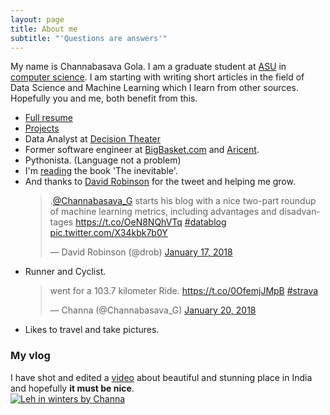 ```yaml
---
layout: page
title: About me
subtitle: "'Questions are answers'"
---
```


My name is Channabasava Gola. I am a graduate student at [ASU](https://www.asu.edu/) in [computer science](https://cidse.engineering.asu.edu/). I am starting with writing short articles in the field of Data Science and Machine Learning which I learn from other sources. Hopefully you and me, both benefit from this.

- [Full resume](./../files/resumeChannabasava2018.pdf)
- [Projects](./../projects)
- Data Analyst at [Decision Theater](https://dt.asu.edu/)
- Former software engineer at [BigBasket.com](https://www.bigbasket.com/) and [Aricent](https://www.aricent.com/).
- Pythonista. (Language not a problem)
- I'm [reading](https://www.goodreads.com/user/show/59536279-channabasava-gola) the book 'The inevitable'.
- And thanks to [David Robinson](https://twitter.com/drob) for the tweet and helping me grow.
	<blockquote class="twitter-tweet" data-lang="en"><p lang="en" dir="ltr">.<a href="https://twitter.com/Channabasava_G?ref_src=twsrc%5Etfw">@Channabasava_G</a> starts his blog with a nice two-part roundup of machine learning metrics, including advantages and disadvantages <a href="https://t.co/OeN8NQhVTq">https://t.co/OeN8NQhVTq</a> <a href="https://twitter.com/hashtag/datablog?src=hash&amp;ref_src=twsrc%5Etfw">#datablog</a> <a href="https://t.co/X34kbk7b0Y">pic.twitter.com/X34kbk7b0Y</a></p>&mdash; David Robinson (@drob) <a href="https://twitter.com/drob/status/953678615404843009?ref_src=twsrc%5Etfw">January 17, 2018</a></blockquote>
<script async src="https://platform.twitter.com/widgets.js" charset="utf-8"></script>

- Runner and Cyclist.

   <blockquote class="twitter-tweet" data-lang="en"><p lang="en" dir="ltr">went for a 103.7 kilometer Ride. <a href="https://t.co/0OfemjJMpB">https://t.co/0OfemjJMpB</a> <a href="https://twitter.com/hashtag/strava?src=hash&amp;ref_src=twsrc%5Etfw">#strava</a></p>&mdash; Channa (@Channabasava_G) <a href="https://twitter.com/Channabasava_G/status/954799470729809920?ref_src=twsrc%5Etfw">January 20, 2018</a></blockquote>
<script async src="https://platform.twitter.com/widgets.js" charset="utf-8"></script>



- Likes to travel and take pictures.

### My vlog

I have shot and edited a [video](https://www.youtube.com/watch?v=bFj3R9JbolY) about beautiful and stunning place in India and hopefully **it must be nice**.    
		[![Leh in winters by Channa](http://img.youtube.com/vi/bFj3R9JbolY/0.jpg)](http://www.youtube.com/watch?v=bFj3R9JbolY "Leh in winters")
